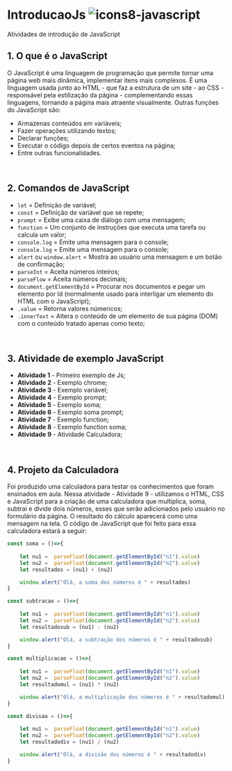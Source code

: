 # IntroducaoJs ![icons8-javascript](https://github.com/user-attachments/assets/6ec7738a-f4f6-4590-b583-980a5008446d)

 
Atividades de introdução de JavaScript 


## 1. O que é o JavaScript

   O JavaScript é uma linguagem de programação que permite tornar uma página web mais dinâmica, implementar itens mais complexos. É uma linguagem usada junto ao HTML - que faz a estrutura de um site - ao CSS - responsável pela estilização da página - complementando essas linguagens, tornando a página mais atraente visualmente. Outras funções do JavaScript são:
   
   * Armazenas conteúdos em variáveis;
   * Fazer operações utilizando textos;
   * Declarar funções;
   * Executar o código depois de certos eventos na página;
   * Entre outras funcionalidades.

<br>

## 2. Comandos de JavaScript

   * `let` = Definição de variável;
   * `const` = Definição de variável que se repete;
   * `prompt` = Exibe uma caixa de diálogo com uma mensagem;
   * `function` = Um conjunto de instruções que executa uma tarefa ou calcula um valor;
   * `console.log` = Emite uma mensagem para o console;
   * `console.log` = Emite uma mensagem para o console;
   * `alert` ou `window.alert` = Mostra ao usuário uma mensagem e um botão de confirmação;
   * `parseInt` = Aceita números inteiros;
   * `parseFlow` = Aceita números decimais;
   * `document.getElementById` = Procurar nos documentos e pegar um elemento por Id (normalmente usado para interligar um elemento do HTML com o JavaScript);
   * `.value` = Retorna valores númericos;
   * `.innerText` = Altera o conteúdo de um elemento de sua página (DOM) com o conteúdo tratado apenas como texto;

<br>

## 3. Atividade de exemplo JavaScript

   * **Atividade 1** - Primeiro exemplo de Js;
   * **Atividade 2** - Exemplo chrome;
   * **Atividade 3** - Exemplo variável;
   * **Atividade 4** - Exemplo prompt;
   * **Atividade 5** - Exemplo soma;
   * **Atividade 6** - Exemplo soma prompt;
   * **Atividade 7** - Exemplo function;
   * **Atividade 8** - Exemplo function soma;
   * **Atividade 9** - Atividade Calculadora;

<br>

## 4. Projeto da Calculadora 

  Foi produzido uma calculadora para testar os conhecimentos que foram ensinados em aula. Nessa atividade - Atividade 9 - utilizamos o HTML, CSS e JavaScript para a criação de uma calculadora que multiplica, soma, subtrai e divide dois números, esses que serão adicionados pelo usuário no formulário da página. O resultado do cálculo aparecerá como uma mensagem na tela. O código de JavaScript que foi feito para essa calculadora estará a seguir:

~~~JavaScript
const soma = ()=>{
    
    let nu1 =  parseFloat(document.getElementById("n1").value)
    let nu2 =  parseFloat(document.getElementById("n2").value)
    let resultados = (nu1) + (nu2)

    window.alert("Olá, a soma dos números é " + resultados)
}

const subtracao = ()=>{
    
    let nu1 =  parseFloat(document.getElementById("n1").value)
    let nu2 =  parseFloat(document.getElementById("n2").value)
    let resultadosub = (nu1) - (nu2)

    window.alert("Olá, a subtração dos números é " + resultadosub)
}

const multiplicacao = ()=>{
    
    let nu1 =  parseFloat(document.getElementById("n1").value)
    let nu2 =  parseFloat(document.getElementById("n2").value)
    let resultadomul = (nu1) * (nu2)

    window.alert("Olá, a multiplicação dos números é " + resultadomul)
}

const divisao = ()=>{
    
    let nu1 =  parseFloat(document.getElementById("n1").value)
    let nu2 =  parseFloat(document.getElementById("n2").value)
    let resultadodiv = (nu1) / (nu2)

    window.alert("Olá, a divisão dos números é " + resultadodiv)
}
